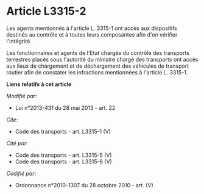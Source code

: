 # Article L3315-2

Les agents mentionnés à l'article L. 3315-1 ont accès aux dispositifs destinés au contrôle et à toutes leurs composantes afin
d'en vérifier l'intégrité. 

Les fonctionnaires et agents de l'Etat chargés du contrôle des transports terrestres placés sous l'autorité du ministre
chargé des transports ont accès aux lieux de chargement et de déchargement des véhicules de transport routier afin de
constater les infractions mentionnées à l'article L. 3315-1.

**Liens relatifs à cet article**

_Modifié par_:

  - Loi n°2013-431 du 28 mai 2013 - art. 22

_Cite_:

  - Code des transports - art. L3315-1 (V)

_Cité par_:

  - Code des transports - art. L3315-5 (V)
  - Code des transports - art. L3315-6 (V)

_Codifié par_:

  - Ordonnance n°2010-1307 du 28 octobre 2010 - art. (V)

